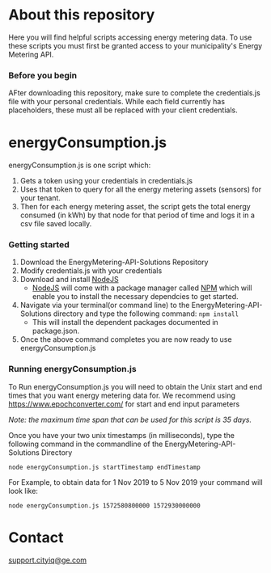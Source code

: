 # About this repository
Here you will find helpful scripts accessing energy metering data. To use these scripts you must first be granted access to your municipality's Energy Metering API.  

### Before you begin
AFter downloading this repository, make sure to complete the credentials.js file with your personal credentials.  While each field currently has placeholders, these must all be replaced with your client credentials.


# energyConsumption.js

energyConsumption.js is one script which:
1. Gets a token using your credentials in credentials.js
2. Uses that token to query for all the energy metering assets (sensors) for your tenant.
3. Then for each energy metering asset, the script gets the total energy consumed (in kWh) by that node for that period of time and logs it in a csv file saved locally.



### Getting started
1. Download the EnergyMetering-API-Solutions Repository 
2. Modify credentials.js with your credentials
3. Download and install [NodeJS](https://nodejs.org/en/download/)
    * [NodeJS](https://nodejs.org/en/download/) will come with a package manager called [NPM](https://www.npmjs.com/get-npm) which will enable you to install the necessary dependcies to get started.
4. Navigate via your terminal(or command line) to the EnergyMetering-API-Solutions directory and type the following command: ` npm install `
    * This will install the dependent packages documented in package.json.
5. Once the above command completes you are now ready to use energyConsumption.js



### Running energyConsumption.js
To Run energyConsumption.js you will need to obtain the Unix start and end times that you want energy metering data for. We recommend using https://www.epochconverter.com/ for start and end input parameters

*Note: the maximum time span that can be used for this script is 35 days.*

Once you have your two unix timestamps (in milliseconds), type the following command in the commandline of the EnergyMetering-API-Solutions Directory
```
node energyConsumption.js startTimestamp endTimestamp
```
For Example, to obtain data for 1 Nov 2019 to 5 Nov 2019 your command will look like:
```
node energyConsumption.js 1572580800000 1572930000000
```


# Contact 
support.cityiq@ge.com
